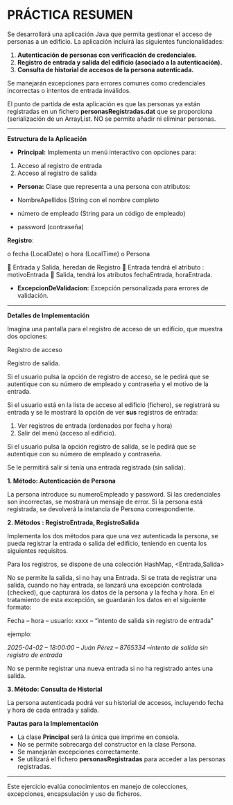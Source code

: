 
# PRÁCTICA RESUMEN

Se desarrollará una aplicación Java que permita gestionar el acceso de personas a un edificio. La aplicación incluirá las siguientes funcionalidades:

1.  **Autenticación de personas con verificación de credenciales.**
2.  **Registro de entrada y salida del edificio (asociado a la autenticación).**
3.  **Consulta de historial de accesos de la persona autenticada.**

Se manejarán excepciones para errores comunes como credenciales incorrectas o intentos de entrada inválidos.

El punto de partida de esta aplicación es que las personas ya están registradas en un fichero **personasRegistradas.dat** que se proporciona (serialización de un ArrayList<Persona>. NO se permite añadir ni eliminar personas.

----------

**Estructura de la Aplicación**

-   **Principal:** Implementa un menú interactivo con opciones para:

1.  Acceso al registro de entrada
2.  Acceso al registro de salida

-   **Persona:** Clase que representa a una persona con atributos:

-   NombreApellidos (String con el nombre completo
-   número de empleado (String para  un código de empleado)
-   password (contraseña)

**Registro**:

o	fecha (LocalDate)
o	hora (LocalTime)
o	Persona

	Entrada y Salida, heredan de Registro 
	Entrada tendrá el atributo : motivoEntrada
	Salida, tendrá los atributos fechaEntrada, horaEntrada. 


-   **ExcepcionDeValidacion:** Excepción personalizada para errores de validación.

----------

**Detalles de Implementación**

Imagina una pantalla para el registro de acceso de un edificio, que muestra dos opciones:

Registro de acceso

Registro de salida.

Si el usuario pulsa la opción de registro de acceso,  se le pedirá que se autentique con su número de empleado y contraseña y el motivo de la entrada.

Si el usuario está en la lista de acceso al edificio (fichero),  se registrará su entrada y se le mostrará la opción de ver **sus** registros de entrada:

1.	Ver registros de entrada (ordenados por fecha y hora)
2.	Salir del menú (acceso al edificio).


Si el usuario pulsa la opción  registro de salida, se le pedirá que se autentique con su número de empleado y contraseña.

Se le permitirá salir si tenía una entrada registrada (sin salida).

**1. Método: Autenticación de Persona**

La persona introduce su numeroEmpleado y password. Si las credenciales son incorrectas, se mostrará un mensaje de error. Si la persona está registrada, se devolverá la instancia de Persona correspondiente.

**2. Métodos : RegistroEntrada, RegistroSalida**

Implementa los dos métodos para que una vez autenticada la persona, se pueda registrar la entrada o salida del edificio, teniendo en cuenta los siguientes requisitos.

Para los registros, se dispone de una colección HashMap, <Entrada,Salida>

No se permite la salida, si no hay una Entrada. Si se trata de registrar una salida, cuando no hay entrada, se lanzará una excepción controlada (checked), que capturará los datos de la persona y la fecha y hora. En el tratamiento de esta excepción, se guardarán los datos en el siguiente formato:

Fecha – hora – usuario: xxxx – “intento de salida sin registro de entrada”

ejemplo:

_2025-04-02 – 18:00:00 – Juán Pérez – 8765334 –intento de salida sin registro de entrada_

No se permite registrar una nueva entrada si no ha registrado antes una salida.

**3. Método: Consulta de Historial**

La persona autenticada podrá ver su historial de accesos, incluyendo fecha y hora de cada entrada y salida.

**Pautas para la Implementación**

-   La clase **Principal** será la única que imprime en consola.
-   No se permite sobrecarga del constructor en la clase Persona.
-   Se manejarán excepciones correctamente.
-   Se utilizará el fichero **personasRegistradas** para acceder a las personas registradas.

----------

Este ejercicio evalúa conocimientos en manejo de colecciones, excepciones, encapsulación y uso de ficheros.
